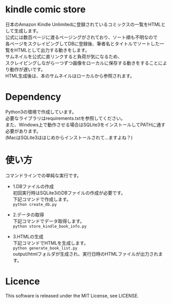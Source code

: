 # kindle comic store
日本のAmazon Kindle Unlimitedに登録されているコミックスの一覧をHTMLとして生成します。  
公式には数百ページに渡るページングがされており、ソート順も不明なので  
各ページをスクレイピングしてDBに登録後、筆者名とタイトルでソートした一覧をHTMLとして出力する動きをします。  
サムネイルを公式に直リンクすると負荷が気になるため、  
スクレイピングしながら一つずつ画像をローカルに保存する動きをすることにより動作が遅いです。  
HTML生成後は、本のサムネイルはローカルから参照されます。  
  
# Dependency
Python3の環境で作成しています。  
必要なライブラリはrequirements.txtを参照してください。  
また、Windows上で動作させる場合はSQLite3をインストールしてPATHに通す必要があります。  
(MacはSQLite3ははじめからインストールされて…ますよね？)  
  
# 使い方
コマンドラインでの単純な実行です。  
  
- 1.DBファイルの作成  
初回実行時はSQLite3のDBファイルの作成が必要です。  
下記コマンドで作成します。  
```python create_db.py```  
  
- 2.データの取得  
下記コマンドでデータ取得します。  
```python store_kindle_book_info.py```  
  
- 3.HTMLの生成  
下記コマンドでHTMLを生成します。  
```python generate_book_list.py```  
output/htmlフォルダが生成され、実行日時のHTMLファイルが出力されます。  
  
# Licence
This software is released under the MIT License, see LICENSE.
